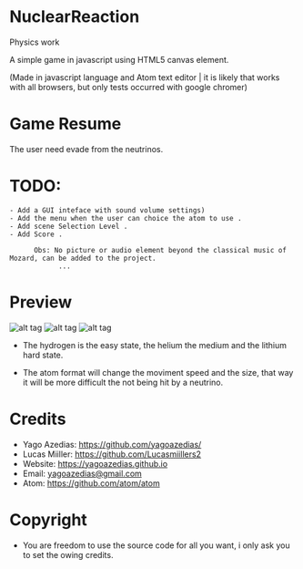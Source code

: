 # NuclearReaction
Physics work

A simple game in javascript using HTML5 canvas element.

(Made in javascript language and Atom text editor | it is likely that works with all browsers, but only tests occurred with google chromer)

# Game Resume
The user need evade from the neutrinos.

# TODO: 
	- Add a GUI inteface with sound volume settings)
	- Add the menu when the user can choice the atom to use .
    - Add scene Selection Level .
	- Add Score .
	
	      Obs: No picture or audio element beyond the classical music of Mozard, can be added to the project.
				...
# Preview
 ![alt tag](http://imgur.com/knaduNc.gif) ![alt tag](http://imgur.com/zO9PZ8r.gif)  ![alt tag](http://imgur.com/3jvqR8Y.gif)
 
 - The hydrogen is the easy state, the helium the medium and the lithium hard state.

- The atom format will change the moviment speed and the size, that way it will be more difficult the not being hit by a neutrino.  

# Credits
- Yago Azedias: https://github.com/yagoazedias/
- Lucas Miiller: https://github.com/Lucasmiillers2
- Website: https://yagoazedias.github.io
- Email: yagoazedias@gmail.com
- Atom: https://github.com/atom/atom

# Copyright
- You are freedom to use the source code for all you want, i only ask you to set the owing credits.
